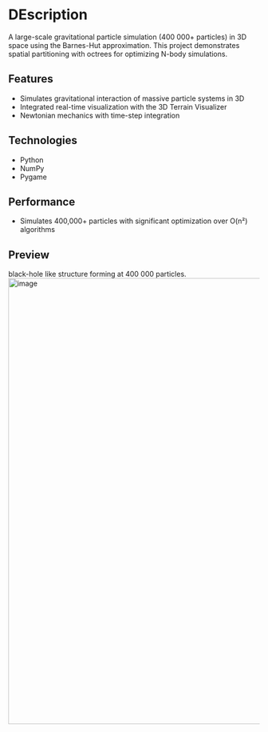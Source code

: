 # DEscription

A large-scale gravitational particle simulation (400 000+ particles) in 3D space using the Barnes-Hut approximation. This project demonstrates spatial partitioning with octrees for optimizing N-body simulations.

## Features

- Simulates gravitational interaction of massive particle systems in 3D
- Integrated real-time visualization with the 3D Terrain Visualizer
- Newtonian mechanics with time-step integration

## Technologies

- Python
- NumPy
- Pygame

## Performance

- Simulates 400,000+ particles with significant optimization over O(n²) algorithms


## Preview
black-hole like structure forming at 400 000 particles.
<img width="1221" height="892" alt="image" src="https://github.com/user-attachments/assets/b65be2d0-9eb8-48a2-839f-b84dab17c027" />

